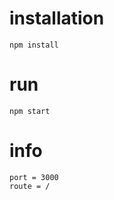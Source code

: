 # installation

```
npm install
```

# run

```
npm start
```

# info

```
port = 3000
route = /
```
